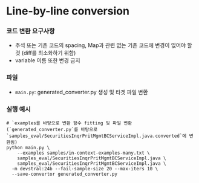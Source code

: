 # Line-by-line conversion

### 코드 변환 요구사항
* 주석 또는 기존 코드의 spacing, Map과 관련 없는 기존 코드에 변경이 없어야 할 것 (diff를 최소화하기 위함)
* variable 이름 또한 변경 금지

### 파일
* `main.py`: generated_converter.py 생성 및 타겟 파일 변환

### 실행 예시
```
# `examples를 바탕으로 변환 함수 fitting 및 파일 변환 (`generated_converter.py`를 바탕으로 `samples_eval/SecuritiesInqrPritMgmtBCServiceImpl.java.converted`에 변환됨)
python main.py \
    --examples samples/in-context-examples-many.txt \
    samples_eval/SecuritiesInqrPritMgmtBCServiceImpl.java \
    samples_eval/SecuritiesInqrPritMgmtBCServiceImpl.java \
  -m devstral:24b --fail-sample-size 20 --max-iters 10 \
  --save-convertor generated_converter.py
```